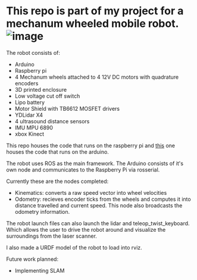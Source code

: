 # This repo is part of my project for a mechanum wheeled mobile robot.![image](https://user-images.githubusercontent.com/51008991/195839631-a5430000-55e1-4173-9d1e-df261b86fe62.png)
 
The robot consists of:
  - Arduino
  - Raspberry pi
  - 4 Mechanum wheels attached to 4 12V DC motors with quadrature encoders
  - 3D printed enclosure
  - Low voltage cut off switch
  - Lipo battery
  - Motor Shield with TB6612 MOSFET drivers 
  - YDLidar X4
  - 4 ultrasound distance sensors
  - IMU MPU 6890
  - xbox Kinect
  

This repo houses the code that runs on the raspberry pi and [this](https://github.com/bus0v/Robot-Arduino) one houses the code that runs on the arduino.

The robot uses ROS as the main framework. The Arduino consists of it's own node and communicates to the Raspberry Pi via rosserial. 

Currently these are the nodes completed:

- Kinematics: converts a raw speed vector into wheel velocities
- Odometry: recieves encoder ticks from the wheels and computes it into distance travelled and current speed. This node also broadcasts the odometry information.

The robot launch files can also launch the lidar and teleop_twist_keyboard. Which allows the user to drive the robot around and visualize the surroundings from the laser scanner.

I also made a URDF model of the robot to load into rviz.

Future work planned:
 - Implementing SLAM
 
